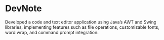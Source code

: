 # DevNote
 Developed a code and text editor application using Java’s AWT and Swing libraries, implementing features such as file  operations, customizable fonts, word wrap, and command prompt integration.
